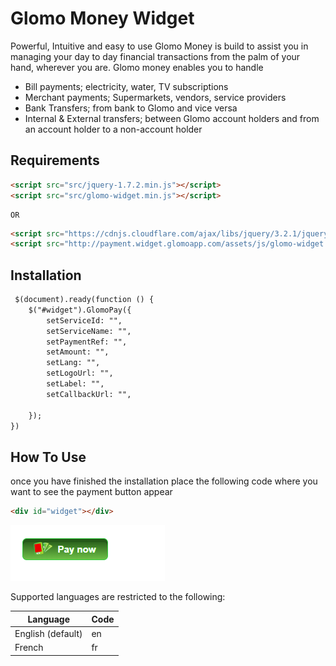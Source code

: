 # Glomo Money Widget

Powerful, Intuitive and easy to use
Glomo Money is build to assist you in managing your day to day financial transactions from the palm of your hand, wherever you are. Glomo money enables you to handle

- Bill payments; electricity, water, TV subscriptions
- Merchant payments; Supermarkets, vendors, service providers
- Bank Transfers; from bank to Glomo and vice versa
- Internal & External transfers; between Glomo account holders and from an account holder to a non-account holder


## Requirements

```html
<script src="src/jquery-1.7.2.min.js"></script>
<script src="src/glomo-widget.min.js"></script>
```
    OR

 ```html
<script src="https://cdnjs.cloudflare.com/ajax/libs/jquery/3.2.1/jquery.min.js"></script>
<script src="http://payment.widget.glomoapp.com/assets/js/glomo-widget.min.js"></script>
```

## Installation

```html
 $(document).ready(function () {
    $("#widget").GlomoPay({
        setServiceId: "",
        setServiceName: "",
        setPaymentRef: "",
        setAmount: "",
        setLang: "",
        setLogoUrl: "",
        setLabel: "",
        setCallbackUrl: "",
        
    });
})
```

## How To Use
once you have finished the installation place the following code where you want to see the payment button appear

```html
<div id="widget"></div>
```

![screenshot](/pay.PNG)

Supported languages are restricted to the following:

| Language             | Code  |
|----------------------|-------|
| English (default)    | en    |
| French               | fr    |